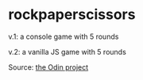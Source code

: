 # rockpaperscissors
v.1: a console game with 5 rounds

v.2: a vanilla JS game with 5 rounds

Source: [the Odin project](https://www.theodinproject.com/courses/web-development-101/lessons/dom-manipulation)